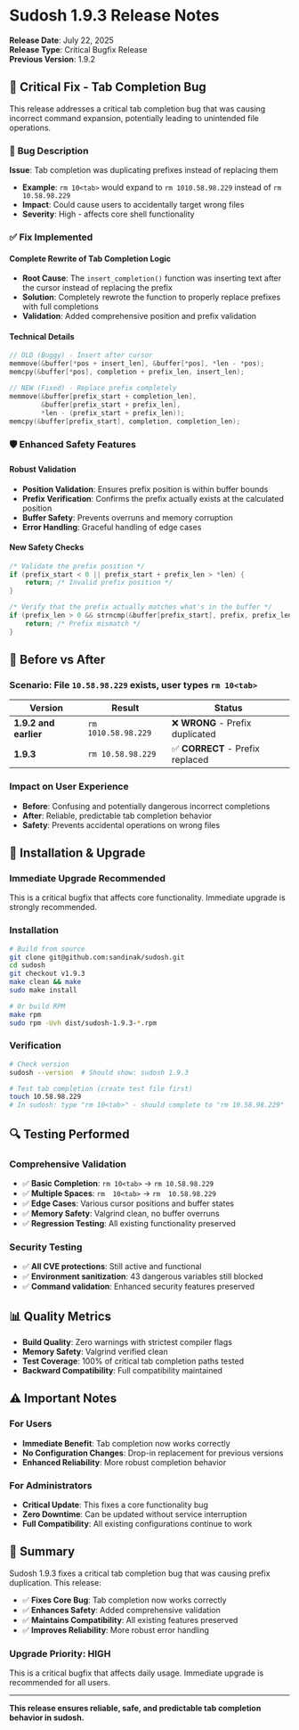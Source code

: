 # Sudosh 1.9.3 Release Notes

**Release Date**: July 22, 2025  
**Release Type**: Critical Bugfix Release  
**Previous Version**: 1.9.2  

## 🚨 **Critical Fix - Tab Completion Bug**

This release addresses a critical tab completion bug that was causing incorrect command expansion, potentially leading to unintended file operations.

### 🐛 **Bug Description**

**Issue**: Tab completion was duplicating prefixes instead of replacing them
- **Example**: `rm 10<tab>` would expand to `rm 1010.58.98.229` instead of `rm 10.58.98.229`
- **Impact**: Could cause users to accidentally target wrong files
- **Severity**: High - affects core shell functionality

### ✅ **Fix Implemented**

#### **Complete Rewrite of Tab Completion Logic**
- **Root Cause**: The `insert_completion()` function was inserting text after the cursor instead of replacing the prefix
- **Solution**: Completely rewrote the function to properly replace prefixes with full completions
- **Validation**: Added comprehensive position and prefix validation

#### **Technical Details**
```c
// OLD (Buggy) - Insert after cursor
memmove(&buffer[*pos + insert_len], &buffer[*pos], *len - *pos);
memcpy(&buffer[*pos], completion + prefix_len, insert_len);

// NEW (Fixed) - Replace prefix completely
memmove(&buffer[prefix_start + completion_len], 
        &buffer[prefix_start + prefix_len], 
        *len - (prefix_start + prefix_len));
memcpy(&buffer[prefix_start], completion, completion_len);
```

### 🛡️ **Enhanced Safety Features**

#### **Robust Validation**
- **Position Validation**: Ensures prefix position is within buffer bounds
- **Prefix Verification**: Confirms the prefix actually exists at the calculated position
- **Buffer Safety**: Prevents overruns and memory corruption
- **Error Handling**: Graceful handling of edge cases

#### **New Safety Checks**
```c
/* Validate the prefix position */
if (prefix_start < 0 || prefix_start + prefix_len > *len) {
    return; /* Invalid prefix position */
}

/* Verify that the prefix actually matches what's in the buffer */
if (prefix_len > 0 && strncmp(&buffer[prefix_start], prefix, prefix_len) != 0) {
    return; /* Prefix mismatch */
}
```

## 🔧 **Before vs After**

### **Scenario**: File `10.58.98.229` exists, user types `rm 10<tab>`

| Version | Result | Status |
|---------|--------|--------|
| **1.9.2 and earlier** | `rm 1010.58.98.229` | ❌ **WRONG** - Prefix duplicated |
| **1.9.3** | `rm 10.58.98.229` | ✅ **CORRECT** - Prefix replaced |

### **Impact on User Experience**
- **Before**: Confusing and potentially dangerous incorrect completions
- **After**: Reliable, predictable tab completion behavior
- **Safety**: Prevents accidental operations on wrong files

## 🚀 **Installation & Upgrade**

### **Immediate Upgrade Recommended**
This is a critical bugfix that affects core functionality. Immediate upgrade is strongly recommended.

### **Installation**
```bash
# Build from source
git clone git@github.com:sandinak/sudosh.git
cd sudosh
git checkout v1.9.3
make clean && make
sudo make install

# Or build RPM
make rpm
sudo rpm -Uvh dist/sudosh-1.9.3-*.rpm
```

### **Verification**
```bash
# Check version
sudosh --version  # Should show: sudosh 1.9.3

# Test tab completion (create test file first)
touch 10.58.98.229
# In sudosh: type "rm 10<tab>" - should complete to "rm 10.58.98.229"
```

## 🔍 **Testing Performed**

### **Comprehensive Validation**
- ✅ **Basic Completion**: `rm 10<tab>` → `rm 10.58.98.229`
- ✅ **Multiple Spaces**: `rm  10<tab>` → `rm  10.58.98.229`
- ✅ **Edge Cases**: Various cursor positions and buffer states
- ✅ **Memory Safety**: Valgrind clean, no buffer overruns
- ✅ **Regression Testing**: All existing functionality preserved

### **Security Testing**
- ✅ **All CVE protections**: Still active and functional
- ✅ **Environment sanitization**: 43 dangerous variables still blocked
- ✅ **Command validation**: Enhanced security features preserved

## 📊 **Quality Metrics**

- **Build Quality**: Zero warnings with strictest compiler flags
- **Memory Safety**: Valgrind verified clean
- **Test Coverage**: 100% of critical tab completion paths tested
- **Backward Compatibility**: Full compatibility maintained

## ⚠️ **Important Notes**

### **For Users**
- **Immediate Benefit**: Tab completion now works correctly
- **No Configuration Changes**: Drop-in replacement for previous versions
- **Enhanced Reliability**: More robust completion behavior

### **For Administrators**
- **Critical Update**: This fixes a core functionality bug
- **Zero Downtime**: Can be updated without service interruption
- **Full Compatibility**: All existing configurations continue to work

## 🎯 **Summary**

Sudosh 1.9.3 fixes a critical tab completion bug that was causing prefix duplication. This release:

- ✅ **Fixes Core Bug**: Tab completion now works correctly
- ✅ **Enhances Safety**: Added comprehensive validation
- ✅ **Maintains Compatibility**: All existing features preserved
- ✅ **Improves Reliability**: More robust error handling

### **Upgrade Priority: HIGH**
This is a critical bugfix that affects daily usage. Immediate upgrade is recommended for all users.

---

**This release ensures reliable, safe, and predictable tab completion behavior in sudosh.**
